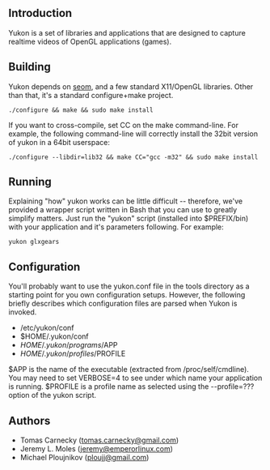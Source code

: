 
Introduction
------------

Yukon is a set of libraries and applications that are designed to capture
realtime videos of OpenGL applications (games).



Building
--------

Yukon depends on [seom][seom], and a few standard X11/OpenGL libraries. Other
than that, it's a standard configure+make project.

    ./configure && make && sudo make install

If you want to cross-compile, set CC on the make command-line.
For example, the following command-line will correctly install the 32bit
version of yukon in a 64bit userspace: 

    ./configure --libdir=lib32 && make CC="gcc -m32" && sudo make install



Running
-------

Explaining "how" yukon works can be little difficult -- therefore, we've
provided a wrapper script written in Bash that you can use to greatly
simplify matters. Just run the "yukon" script (installed into $PREFIX/bin)
with your application and it's parameters following. For example:

    yukon glxgears



Configuration
-------------

You'll probably want to use the yukon.conf file in the tools directory as
a starting point for you own configuration setups. However, the following
briefly describes which configuration files are parsed when Yukon is invoked.

 - /etc/yukon/conf
 - $HOME/.yukon/conf
 - $HOME/.yukon/programs/$APP
 - $HOME/.yukon/profiles/$PROFILE

$APP is the name of the executable (extracted from /proc/self/cmdline). You
may need to set VERBOSE=4 to see under which name your application is running.
$PROFILE is a profile name as selected using the --profile=??? option of the
yukon script.



Authors
-------

 - Tomas Carnecky (tomas.carnecky@gmail.com)
 - Jeremy L. Moles (jeremy@emperorlinux.com)
 - Michael Ploujnikov (ploujj@gmail.com)



[seom]: https://github.com/wereHamster/seom
